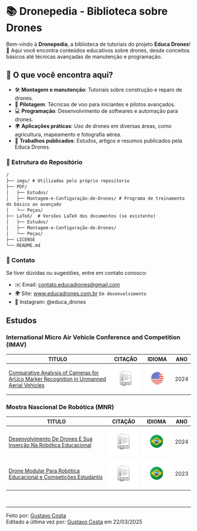 # 📚 Dronepedia - Biblioteca sobre Drones  

Bem-vindo à **Dronepedia**, a biblioteca de tutoriais do projeto **Educa Drones**! 🚀 Aqui você encontra conteúdos educativos sobre drones, desde conceitos básicos até técnicas avançadas de manutenção e programação.  

## 📖 O que você encontra aqui?  
- 🛠 **Montagem e manutenção**: Tutoriais sobre construção e reparo de drones.  
- 📡 **Pilotagem**: Técnicas de voo para iniciantes e pilotos avançados.  
- 💻 **Programação**: Desenvolvimento de softwares e automação para drones.  
- 🌍 **Aplicações práticas**: Uso de drones em diversas áreas, como agricultura, mapeamento e fotografia aérea.  
- 📄 **Trabalhos publicados**: Estudos, artigos e resumos publicados pela Educa Drones.     

### 📂 Estrutura do Repositório  
```plaintext
/
├── imgs/ # Utilizadas pelo próprio repositorio
├── PDF/
│   ├── Estudos/
│   ├── Montagem-e-Configuração-de-Drones/ # Programa de treinamento do básico ao avançado
│   └── Peças/
├── LaTeX/  # Versões LaTeX dos documentos (se existente)
│   ├── Estudos/
│   ├── Montagem-e-Configuração-de-Drones/
│   └── Peças/
├── LICENSE
└── README.md
```

### 📢 Contato
Se tiver dúvidas ou sugestões, entre em contato conosco:
- ✉️ Email: contato.educadrones@gmail.com
- 🌍 Site: www.educadrones.com.br `Em desenvolvimento`
- 🔗 Instagram: @educa_drones

## Estudos

### International Micro Air Vehicle Conference and Competition (IMAV) 

| TITULO | CITAÇÃO | IDIOMA | ANO |
| - | - | - | - |
| [Comparative Analysis of Cameras for ArUco Marker Recognition in Unmanned Aerial Vehicles](PDF/Estudos/IMAV/IMAV2024/Comparative%20Analysis%20of%20Cameras%20for%20ArUco%20Marker.pdf) | [![CITAÇÃO](imgs/citation.png)](PDF/Estudos/IMAV/IMAV2024/citation.md) | ![IDIOMA](imgs/US.png) | 2024 |

### Mostra Nascional De Robótica (MNR) 

| TITULO | CITAÇÃO | IDIOMA | ANO |
| - | - | - | - |
| [Desenvolvimento De Drones E Sua Inserção Na Robótica Educacional](PDF/Estudos/MNR/MNR2024/Desenvolvimento%20De%20Drones%20E%20Sua%20Inserção%20Na%20Robótica%20Educacional.pdf) | [![CITAÇÃO](imgs/citation.png)](PDF/Estudos/MNR/MNR2024/citation.md) | ![IDIOMA](imgs/BR.png) | 2024 |
| [Drone Modular Para Robótica Educacional e Competições Estudantis](PDF/Estudos/MNR/MNR2023/Drone%20Modular%20Para%20Robótica%20Educacional%20e%20Competições%20Estudantis.pdf) | [![CITAÇÃO](imgs/citation.png)](PDF/Estudos/MNR/MNR2023/citation.md) | ![IDIOMA](imgs/BR.png) | 2023 |

<br>

---

Feito por: [Gustavo Costa](https://github.com/OGustavoCosta)<br>
Editado a última vez por: [Gustavo Costa](https://github.com/OGustavoCosta) em 22/03/2025 
